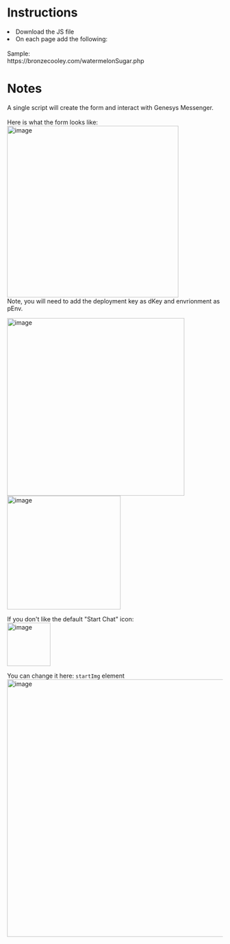 <h1>Instructions</h1>
<li>Download the JS file</li>
<li>On each page add the following: <code><script> type="text/javascript" src="single_Code_Genesys_Form.js" defer</script></code></li>
<br>
Sample: <br>
<link>https://bronzecooley.com/watermelonSugar.php</link>
<br>
<h1>Notes</h1>
A single script will create the form and interact with Genesys Messenger.
<br><br>
Here is what the form looks like: <br>
<img width="400" alt="image" src="https://github.com/user-attachments/assets/567b3900-baa4-4731-9a54-4db60d15f55d" />

<br>
Note, you will need to add the deployment key as dKey and envrionment as pEnv.<br>

<img width="414" alt="image" src="https://github.com/user-attachments/assets/9b11a09f-90e5-46c0-9744-392b981bf742" /><br>
<img width="265" alt="image" src="https://github.com/user-attachments/assets/dbbe1fd4-2842-4f0d-b8ba-d7316cb20cd8" /><br>

If you don't like the default "Start Chat" icon:<br>
<img width="101" alt="image" src="https://github.com/user-attachments/assets/989be806-4cb7-4eab-84d0-dcd4c5b08d0e" />


You can change it here: <code>startImg</code> element<br>
<img width="600" alt="image" src="https://github.com/user-attachments/assets/f0b393f6-0580-4f28-b737-edf4d2a8c0a8" />



